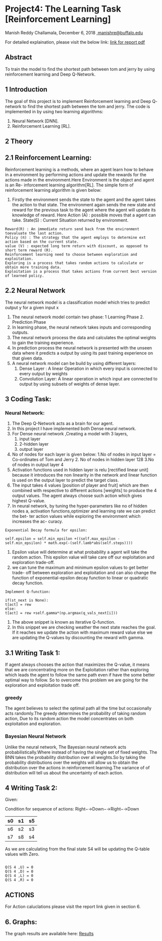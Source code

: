 Project4:
The Learning Task [Reinforcement Learning]
==========================
Manish Reddy Challamala,
December 6, 2018 ,manishre@buffalo.edu

For detailed explaination, please visit the below link:
[link for report pdf](https://github.com/manish216/CSE-572-Project4/blob/master/proj4.pdf)


## Abstract
To train the model to find the shortest path between tom and jerry by using reinforcement learning and Deep Q-Network.

## 1 Introduction

The goal of this project is to implement Reinforcement learning and Deep Q-
network to find the shortest path between the tom and jerry.
The code is implemented in by using two learning algorithms:

1. Neural Network [DNN].
2. Reinforcement Learning [RL].

## 2 Theory

## 2.1 Reinforcement Learning:

Reinforcement learning is a methods, where an agent learn how to behave in
a environment by performing actions and update the rewards for the actions
made in the environment.Here Environment is the object and agent is an Re-
inforcement learning algorithm[RL]. The simple form of reinforcement learning
algorithm is given below:

1. Firstly the environment sends the state to the agent and the agent takes
    the action to that state. The environment again sends the new state and
    reward for the previous task to the agent where the agent will update its
    knowledge of reward.
    Here
    Action (A) : possible moves that a agent can take.
    State(S) : Current Situation returned by environment.


```
Reward(R) : An immediate return send back from the environment toevaluate the last action.
Policy (π) : The strategy that the agent employs to determine ext action based on the current state.
value (V) : expected long term return with discount, as opposed to short term reward (R).
Reinforcement learning need to choose between exploration and exploitation.
Exploring is a process that takes random actions to calculate or obtain more training data.
Exploitation is a process that takes actions from current best version of learned policy.

```
## 2.2 Neural Network

The neural network model is a classification model which tries to predict output
y for a given input x

1. The neural network model contain two phase:
    1 Learning Phase
    2. Prediction Phase
2. In learning phase, the neural network takes inputs and corresponding outputs.
3. The neural network process the data and calculates the optimal weights to gain the training experience.
4. In prediction process the neural network is presented with the unseen data
    where it predicts a output by using its past training experience on that given data.
5. A neural network model can be build by using different layers:
    1. Dense Layer : A linear Operation in which every input is connected to every output by weights
    2. Convolution Layer: A linear operation in which input are connected to output by using subsets of weights of dense layer.

## 3 Coding Task:

### Neural Network:

1. The Deep Q-Network acts as a brain for our agent.
2. In this project I have implemented both Dense neural network.
3. For Dense neural network ,Creating a model with 3 layers, 
    1. input layer
    2. 2-hidden layer
    3. output layer
4. No of nodes for each layer is given below:
    1.No of nodes in input layer = Co-ordinates of Tom and Jerry
    2. No of nodes in hidden layer 128
    3.No of nodes in output layer 4
5. Activation functions used in hidden layer is relu [rectified linear unit] because
    it introduces the non linearity in the network and linear function is used on the output layer to predict the target class.
6. The input takes 4 values [position of player and fruit] which are then
    combined with respective to different actions [weights] to produce the 4 output values.
    The agent always choose such action which gives highest Q-value.
7. In neural network, by tuning the hyper-parameters like no of hidden nodes
    a, activation functions,optimizer and learning rate we can predict the bet-
    ter action values while exploring the environment which increases the ac-
    curacy.

```
Exponential Decay formula for epsilon:

self.epsilon = self.min_epsilon +((self.max_epsilon - self.min_epsilon) * math.exp(-(self.lamb*abs(self.steps))))
```
1. Epsilon value will determine at what probability a agent will take the
    random action. This epsilon value will take care off our exploitation and
    exploration trade-off.
2. we can tune the maximum and minimum epsilon values to get better trade-
    off between exploration and exploitation and can also change the function
    of exponential-epsilon decay function to linear or quadratic decay function.



```
Implement Q-function:

if(st_next is None):
t[act] = rew
else:
t[act] = rew +self.gamma*(np.argmax(q_vals_next[i]))
```
1. The above snippet is known as iterative Q-function.
2. In this snippet we are checking weather the next state reaches the goal. If
    it reaches we update the action with maximum reward value else we are
    updating the Q-values by discounting the reward with gamma.


## 3.1 Writing Task 1:

If agent always chooses the action that maximizes the Q-value, it means that we
are concentrating more on the Exploitation rather than exploring which leads
the agent to follow the same path even if have the some better optimal way
to follow. So to overcome this problem we are going for the exploration and
exploitation trade off.

### greedy

The agent believes to select the optimal path all the time but occasionally acts
randomly.The greedy determines the probability of taking random action, Due
to its random action the model concentrates on both exploitation and exploration.

### Bayesian Neural Network

Unlike the neural network, The Bayesian neural network acts probabilistically.Where
instead of having the single set of fixed weights. The BNN takes the probability
distribution over all weights.So by taking the probability distributions over the
weights will allow us to obtain the distribution over the actions in reinforcement
learning.The variance of of distribution will tell us about the uncertainty of each
action.

## 4 Writing Task 2:

Given:

Condition for sequence of actions: Right−→Down−→Right−→Down

| s0  | s1  | s5  |
| --- | --- | --- |
| s6  | s2  | s3  |
| s7  | s8  | s4  |

As we are calculating from the final state S4 will be updating the Q-table values
with Zero.

```

Q(S 4 ,U) = 0
Q(S 4 ,D) = 0
Q(S 4 ,L) = 0
Q(S 4 ,R) = 0
```

## ACTIONS

For Action caluclations please visit the report link given in section 6.


## 6. Graphs:

  The graph results are available here:
  [Results](https://github.com/manish216/CSE-572-Project4/blob/master/proj4.pdf)


